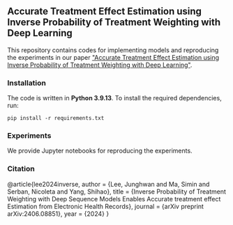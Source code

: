 ## Accurate Treatment Effect Estimation using Inverse Probability of Treatment Weighting with Deep Learning

This repository contains codes for implementing models and reproducing the experiments in our paper ["Accurate Treatment Effect Estimation using Inverse Probability of Treatment Weighting with Deep Learning"](https://arxiv.org/abs/2406.08851).


### Installation

The code is written in **Python 3.9.13**. To install the required dependencies, run:

```
pip install -r requirements.txt
```


### Experiments

We provide Jupyter notebooks for reproducing the experiments.


### Citation

@article{lee2024inverse,
  author    = {Lee, Junghwan and Ma, Simin and Serban, Nicoleta and Yang, Shihao},
  title     = {Inverse Probability of Treatment Weighting with Deep Sequence Models Enables Accurate treatment effect Estimation from Electronic Health Records},
  journal   = {arXiv preprint arXiv:2406.08851},
  year      = {2024}
}